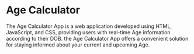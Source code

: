 <h1>Age Calculator</h1>

<p>The Age Calculator App is a web application developed using HTML, JavaScript, and CSS, providing users with real-time Age information according to their DOB. the Age Calculator App offers a convenient solution for staying informed about your current and upcoming Age.</p>
